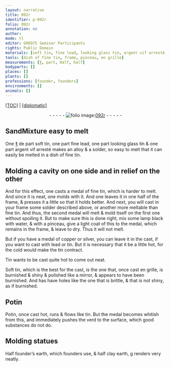 ```yaml
---
layout: narrative
title: 092r
identifier: p-092r
folio: 092r
annotation: no
author:
mode: tl
editor: GR8975 Seminar Participants
rights: Public Domain
materials: [soft tin, fine lead, looking glass tin, argent vif arresté, solder, fine tin, lamp black, water, copper, silver, lead, tin, Tin, Soft tin, Potin, verd, founder’s earth, which founders use, clay earth]
tools: [dish of fine tin, frame, pinceau, en grille]
measurements: [℥, part, Half, half]
bodyparts: []
places: []
plants: []
professions: [founder, founders]
environments: []
animals: []
---
```


<p><a href="{{ site.baseurl }}/translation/">[TOC]</a> | <a href="{{ site.baseurl }}/texts/p-092r_tc/" target="_blank">[diplomatic]</a></p><div class="folio" align="center">- - - - - <a href="http://gallica.bnf.fr/ark:/12148/btv1b10500001g/f189.image" target="_blank"><img src="https://cu-mkp.github.io/2017-workshop-edition/assets/photo-icon.png" alt="folio image: " style="display:inline-block; margin-bottom:-3px;"/>092r</a> - - - - - </div>  
  

## <span class="del">Sand</span>Mixture easy to melt

 
One <span class="del"><span class="ms">℥</span> de</span> <span class="ms">part</span> <span class="m">soft tin</span>, one <span class="ms">part</span> <span class="m">fine lead</span>, one <span class="ms">part</span> <span class="m">looking glass tin</span> & one <span class="ms">part</span> <span class="m">argent vif arresté</span> makes an alloy & a <span class="m">solder</span>, so easy to melt that it can easily be melted in a <span class="tl">dish of <span class="m">fine tin</span></span>.
 
 
  

## Molding a cavity on one side and in relief on the other

 
And for this effect, one casts a medal of <span class="m">fine tin</span>, which is harder to melt. And since it is neat, one molds with it. And one leaves it in one half of the <span class="tl">frame</span>, & presses it a little so that it holds better. And next, you will cast in your <span class="tl">frame</span> some <span class="m">solder</span> described above, or another more meltable than <span class="m">fine tin</span>. And thus, the second medal will melt & mold itself on the first one without spoiling it. But to make sure this is done right, mix some <span class="m">lamp black</span> with <span class="m">water</span>, & with a <span class="tl">pinceau</span>, give a light coat of this to the medal, which remains in the <span class="tl">frame</span>, & leave to dry. Thus it will not melt.
 
But if you have a medal of <span class="m">copper</span> or <span class="m">silver</span>, you can leave it in the cast, if you want to cast with <span class="m">lead</span> or <span class="m">tin</span>. But it is necessary that it be a little hot, for the cold would make the <span class="m">tin</span> contract.
 
<span class="m">Tin</span> wants to be cast quite hot to come out neat.
 
<span class="m">Soft tin</span>, which is the best for the cast, is the one that, once cast <span class="tl">en grille</span>, is <span class="del">burnished &</span> shiny & polished like a mirror, & appears to have been burnished. And has have holes like the one that is brittle, & that is not shiny, as if burnished.
 
 
  

## <span class="m">Potin</span>

 
<span class="m">Potin</span>, once cast hot, runs & flows like <span class="m">tin</span>. But the medal becomes whitish from this, and immediately pushes the <span class="m">verd</span> to the surface, which good substances do not do.
 
 
  

## Molding statues

 
<span class="ms">Half</span> <span class="m"><span class="pro">founder</span>’s earth, which <span class="pro">founders</span> use</span>, & <span class="ms">half</span> <span class="m">clay earth</span>, <span class="del">g</span> renders very neatly.
 
